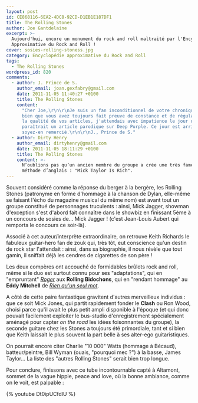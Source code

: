 ```yaml
---
layout: post
id: CE868116-6EA2-4DC8-92CD-D1EB1E187DF1
title: The Rolling Stones
author: Joe Gantdelaine
excerpt: >-
  Aujourd'hui, encore un monument du rock and roll maltraité par l'Encyclopédie
  Approximative du Rock and Roll !
cover: sosies-rolling-stoness.jpg
category: Encyclopédie approximative du Rock and Roll
tags:
  - The Rolling Stones
wordpress_id: 820
comments:
  - author: J. Prince de S.
    author_email: joan.gexfabry@gmail.com
    date: 2011-11-05 11:40:27 +0100
    title: The Rolling Stones
    content:
      "Cher Joe,\r\n\r\nJe suis un fan inconditionnel de votre chronique, et
      bien que vous avez toujours fait preuve de constance et de régularité dans
      la qualité de vos articles, j'attendais avec impatience le jour ou
      paraîtrait un article parodique sur Deep Purple. Ce jour est arrivé,
      soyez-en remercié.\r\n\r\nJ., Prince de S."
  - author: Dirty Henry
    author_email: dirtyhenry@gmail.com
    date: 2011-11-05 18:11:29 +0100
    title: The Rolling Stones
    content: >-
      N’oublions pas qu’un ancien membre du groupe a crée une très fameuse
      méthode d’anglais : "Mick Taylor Is Rich".
---
```


Souvent considéré comme la réponse du berger à la bergère, les Rolling Stones
(patronyme en forme d'hommage à la chanson de Dylan, elle-même se faisant l'écho
du magazine musical du même nom) est avant tout un groupe constitué de
personnages truculents : ainsi, Mick Jagger, showman d'exception s'est d'abord
fait connaître dans le showbiz en finissant 5ème à un concours de sosies de…
Mick Jagger ! (c'est Jean-Louis Aubert qui remporta le concours ce soir-là).

Associé à cet auteur/interprète extraordinaire, on retrouve Keith Richards le
fabuleux guitar-hero fan de zouk qui, très tôt, eut conscience qu'un destin de
rock star l'attendait : ainsi, dans sa biographie, il nous révèle que tout
gamin, il sniffait déjà les cendres de cigarettes de son père !

Les deux compères ont accouché de formidables brûlots rock and roll, même si le
duo est surtout connu pour ses "adaptations", qui en "empruntant" [_Roger_][1]
aux **Rolling Bidochons**, qui en "rendant hommage" au **Eddy Mitchell** de
[_Rien qu'un seul mot_][2].

A côté de cette paire fantastique gravitent d'autres merveilleux individus : que
ce soit Mick Jones, qui partit rapidement fonder le **Clash** ou Ron Wood,
choisi parce qu'il avait le plus petit ampli disponible à l'époque (et qui donc
pouvait facilement exploiter le bus-studio d'enregistrement spécialement aménagé
pour capter _on the road_ les idées foisonnantes du groupe), la seconde guitare
chez les Stones a toujours été primordiale, tant et si bien que Keith laissait
le plus souvent la part belle à ses alter-ego guitaristiques.

On pourrait encore citer Charlie "10 000" Watts (hommage à Bécaud),
batteur/peintre, Bill Wyman (ouais, "pourquoi mec ?") à la basse, James Taylor…
La liste des "autres Rolling Stones" serait bien trop longue.

Pour conclure, finissons avec ce tube incontournable capté à Altamont, sommet de
la vague hippie, peace and love, où la bonne ambiance, comme on le voit, est
palpable :

{% youtube Dt0ipUCfdlU %}

[1]: https://www.youtube.com/watch?v=1a-EBGUapV8
[2]: https://www.deezer.com/track/1107661
